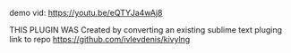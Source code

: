 demo vid: https://youtu.be/eQTYJa4wAj8



THIS PLUGIN WAS Created by converting an existing sublime text pluging 
link to repo https://github.com/ivlevdenis/kivylng
